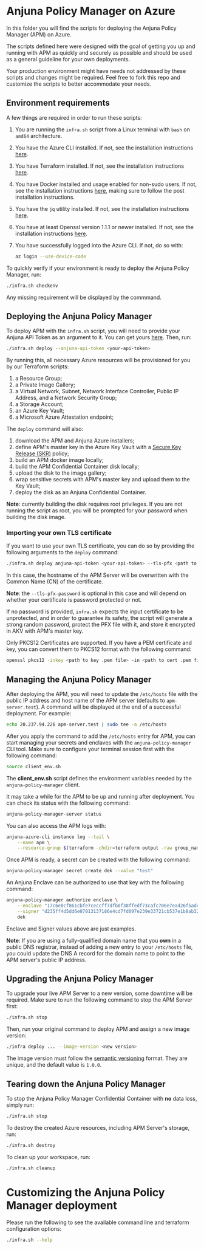 # Anjuna Policy Manager on Azure

In this folder you will find the scripts for deploying the Anjuna Policy Manager (APM) on Azure. 

The scripts defined here were designed with the goal of getting you up and running with APM as quickly and securely as possible and should be used as a general guideline for your own deployments.

Your production environment might have needs not addressed by these scripts and changes might be required. Feel free to fork this repo and customize the scripts to better accommodate your needs.

## Environment requirements

A few things are required in order to run these scripts:

1. You are running the `infra.sh` script from a Linux terminal with `bash` on `amd64` architecture.

1. You have the Azure CLI installed. If not, see the installation instructions [here](https://docs.microsoft.com/en-us/cli/azure/install-azure-cli).

1. You have Terraform installed. If not, see the installation instructions [here](https://learn.hashicorp.com/tutorials/terraform/install-cli).

1. You have Docker installed and usage enabled for non-sudo users. If not, see the installation instructions [here](https://docs.docker.com/engine/install/ubuntu/), making sure to follow the post installation instructions.

1. You have the `jq` utility installed. If not, see the installation instructions [here](https://stedolan.github.io/jq/download/).

1. You have at least Openssl version 1.1.1 or newer installed. If not, see the installation instructions [here](https://www.openssl.org/source/). 

1. You have successfully logged into the Azure CLI. If not, do so with:

    ```bash
    az login --use-device-code
    ```

To quickly verify if your environment is ready to deploy the Anjuna Policy Manager, run:

```bash
./infra.sh checkenv
```

Any missing requirement will be displayed by the commmand.

## Deploying the Anjuna Policy Manager

To deploy APM with the `infra.sh` script, you will need to provide your Anjuna API Token as an argument to it. You can get yours [here](https://downloads.anjuna.io). Then, run:

```bash
./infra.sh deploy --anjuna-api-token <your-api-token>
```

By running this, all necessary Azure resources will be provisioned for you by our Terraform scripts:

1. a Resource Group;
1. a Private Image Gallery;
1. a Virtual Network, Subnet, Network Interface Controller, Public IP Address, and a Network Security Group;
1. a Storage Account; 
1. an Azure Key Vault;
1. a Microsoft Azure Attestation endpoint;

The `deploy` command will also:

1. download the APM and Anjuna Azure installers;
1. define APM's master key in the Azure Key Vault with a [Secure Key Release (SKR)](image/README.md) policy;
1. build an APM docker image locally;
1. build the APM Confidential Container disk locally;
1. upload the disk to the image gallery;
1. wrap sensitive secrets with APM's master key and upload them to the Key Vault;
1. deploy the disk as an Anjuna Confidential Container.

**Note**: currently building the disk requires root privileges. If you are not running the script as root, you will be prompted for your password when building the disk image.

### Importing your own TLS certificate

If you want to use your own TLS certificate, you can do so by providing the following arguments to the `deploy` command:

```bash
./infra.sh deploy anjuna-api-token <your-api-token> --tls-pfx <path to your pfx cert> --tls-pfx-password <certificate password>
```

In this case, the hostname of the APM Server will be overwritten with the Common Name (CN) of the certificate.

**Note**: the `--tls-pfx-password` is optional in this case and will depend on whether your certificate is password protected or not.

If no password is provided, `infra.sh` expects the input certificate to be unprotected, and in order to guarantee its safety, the script will generate a strong random password, protect the PFX file with it, and store it encrypted in AKV with APM's master key.

Only PKCS12 Certificates are supported. If you have a PEM certificate and key, you can convert them to PKCS12 format with the following command:

```bash
openssl pkcs12 -inkey <path to key .pem file> -in <path to cert .pem file> -export -out cert.pfx -password pass:<certificate password>
```

## Managing the Anjuna Policy Manager

After deploying the APM, you will need to update the `/etc/hosts` file with the public IP address and host name of the APM server (defaults to `apm-server.test`). A command will be displayed at the end of a successful deployment. For example:

```bash
echo 20.237.94.226 apm-server.test | sudo tee -a /etc/hosts
```

After you apply the command to add the `/etc/hosts` entry for APM, you can start managing your secrets and enclaves with the `anjuna-policy-manager` CLI tool. Make sure to configure your terminal session first with the following command:

```bash
source client_env.sh
```

The **client_env.sh** script defines the environment variables needed by the `anjuna-policy-manager` client.

It may take a while for the APM to be up and running after deployment. You can check its status with the following command:

```bash
anjuna-policy-manager-server status
```

You can also access the APM logs with:

```bash
anjuna-azure-cli instance log --tail \
    --name apm \
    --resource-group $(terraform -chdir=terraform output -raw group_name)
```

Once APM is ready, a secret can be created with the following command:

```bash
anjuna-policy-manager secret create dek --value "test"
```

An Anjuna Enclave can be authorized to use that key with the following command:

```bash
anjuna-policy-manager authorize enclave \
    --enclave "17c6e0cf861cbfe7ceccff7dfb0f38ffedf73cafc706e7ead26f5adecf1d79f4" \
    --signer "d235ff4d5dd6e07013137186e4cd7fd097e239e33721cb537e1b8ab324cf88e0" \
    dek
```

Enclave and Signer values above are just examples.

**Note**: If you are using a fully-qualified domain name that you **own** in a public DNS registrar, instead of adding a new entry to your `/etc/hosts` file, you could update the DNS A record for the domain name to point to the APM server's public IP address.

## Upgrading the Anjuna Policy Manager

To upgrade your live APM Server to a new version, some downtime will be required. Make sure to run the following command to stop the APM Server first:

```bash
./infra.sh stop
```

Then, run your original command to deploy APM and assign a new image version:

```bash
./infra deploy ... --image-version <new version>
```

The image version must follow the [semantic versioning](https://semver.org/) format. They are unique, and the default value is `1.0.0`.

## Tearing down the Anjuna Policy Manager

To stop the Anjuna Policy Manager Confidential Container with **no** data loss, simply run:

```bash
./infra.sh stop
```

To destroy the created Azure resources, including APM Server's storage, run:

```bash
./infra.sh destroy
```

To clean up your workspace, run:

```bash
./infra.sh cleanup
```

# Customizing the Anjuna Policy Manager deployment

Please run the following to see the available command line and terraform configuration options:

```bash
./infra.sh --help
```
